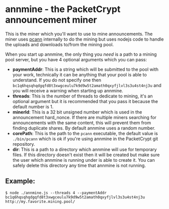 # annmine - the PacketCrypt announcement miner

This is the miner which you'll want to use to mine announcements.
The miner uses
[pcann](https://github.com/cjdelisle/PacketCrypt/blob/master/docs/pcann.md)
internally to do the mining but uses nodejs code to handle the uploads
and downloads to/from the mining pool.

When you start up annmine, the only thing you *need* is a path to a mining pool server,
but you have 4 optional arguments which you can pass:

* **paymentAddr**: This is a string which will be submitted to the pool with your work,
technically it can be anything that your pool is able to understand. If you do not specify
one then `bc1q6hqsqhqdgqfd8t3xwgceulu7k9d9w5t2amath0qxyfjlvl3s3u4st4nj3u` and you will receive
a warning when starting up annmine.
* **threads**: This is the number of threads to dedicate to mining, it's an optional argument
but it is recommended that you pass it because the default number is 1.
* **minerId**: This is a 32 bit unsigned number which is used in the announcement hard_nonce.
If there are multiple miners searching for announcements with the same content, this will
prevent them from finding duplicate shares. By default annmine uses a random number.
* **corePath**: This is the path to the `pcann` executable, the default value is `./bin/pcann`
which is ok if you're using annmine in the PacketCrypt git repository.
* **dir**: This is a path to a directory which annmine will use for temporary files.
If this directory doesn't exist then it will be created but make sure the user which
annmine is running under is able to create it. You can safely delete this directory any
time that annmine is not running.

## Example:

```
$ node ./annmine.js --threads 4 --paymentAddr bc1q6hqsqhqdgqfd8t3xwgceulu7k9d9w5t2amath0qxyfjlvl3s3u4st4nj3u http://my.favorite.mining.pool/
```
